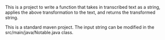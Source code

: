 This is a project to write a function that takes in transcribed text as a string, applies
the above transformation to the text, and returns the transformed string.


This is a standard maven project. The input string can be modified in the src/main/java/Notable.java class.

